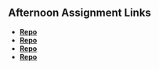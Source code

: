 ## Afternoon Assignment Links

* **[Repo](https://github.com/The-Rob-Sellers/about_me)**
* **[Repo](https://github.com/The-Rob-Sellers/CoolSite.git)**
* **[Repo](https://github.com/The-Rob-Sellers/<ASSIGNMENT_REPO>)**
* **[Repo](https://github.com/The-Rob-Sellers/<ASSIGNMENT_REPO>)**
